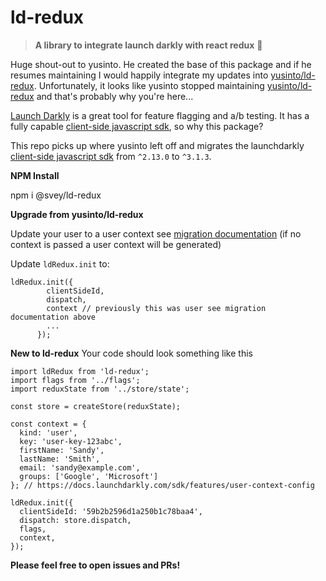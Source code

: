 # ld-redux

> **A library to integrate launch darkly with react redux** :clap:

Huge shout-out to yusinto. He created the base of this package and if he resumes maintaining I would happily integrate my updates into [yusinto/ld-redux](https://github.com/yusinto/ld-redux). Unfortunately, it looks like yusinto stopped maintaining [yusinto/ld-redux](https://github.com/yusinto/ld-redux) and that's probably why you're here...

[Launch Darkly](https://launchdarkly.com/faq.html) is a great tool for feature flagging and a/b testing. It has a fully capable [client-side javascript sdk](https://github.com/launchdarkly/js-client), so why this package?

 This repo picks up where yusinto left off and migrates the launchdarkly [client-side javascript sdk](https://github.com/launchdarkly/js-client) from `^2.13.0` to `^3.1.3`.

 **NPM Install**

 npm i @svey/ld-redux

**Upgrade from yusinto/ld-redux**

Update your user to a user context see [migration documentation](https://docs.launchdarkly.com/sdk/client-side/javascript/migration-2-to-3#understanding-differences-between-users-and-contexts) (if no context is passed a user context will be generated)

Update `ldRedux.init` to:

```
ldRedux.init({
        clientSideId,
        dispatch,
        context // previously this was user see migration documentation above
        ...
      });
```

**New to ld-redux**
Your code should look something like this

```
import ldRedux from 'ld-redux';
import flags from '../flags';
import reduxState from '../store/state';

const store = createStore(reduxState);

const context = {
  kind: 'user',
  key: 'user-key-123abc',
  firstName: 'Sandy',
  lastName: 'Smith',
  email: 'sandy@example.com',
  groups: ['Google', 'Microsoft']
}; // https://docs.launchdarkly.com/sdk/features/user-context-config 

ldRedux.init({
  clientSideId: '59b2b2596d1a250b1c78baa4',
  dispatch: store.dispatch,
  flags,
  context,
});
```

**Please feel free to open issues and PRs!**

